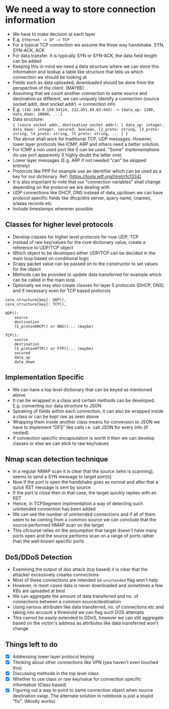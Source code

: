 # We need a way to store connection information
* We have to make decision at each layer
* E.g. `Ethernet -> IP -> TCP`
* For a typical TCP connection we assume the three way handshake. SYN, SYN-ACK, ACK
* For data transfer. It is typically SYN or SYN-ACK, the data field length can be added
* Keeping this in mind we need a data structure where we can store this information and lookup a table like structure that tells us which connection we should be looking at
* Fields such as data uploaded, downloaded should be done from the perspective of the client. (MAYBE)
* Assuming that we count another connection to same source and destination as different, we can uniquely identify a connection (source socket addr, dest socket addr) -> connection info
* E.g. `(192.168.0.150:54124, 212.451.89.62:443) -> {data_up: 1200, data_down: 10000, ...}`
* Data structure:\
`
{
    (souce socket addr, destination socket addr): {
        data_up: integer,
        data_down: integer,
        secured: boolean,
        l2_proto: string,
        l3_proto: string,
        l4_proto: string,
        l5_proto: string,
        ...
    }
}
`
* The above shall work for traditional TCP, UDP messages. However, lower layer protocols like ICMP, ARP and others need a better solution.
* For ICMP a non used port like 0 can be used. "Some" implementations do use port apparently (I highly doubt the latter one)
* Lower layer messages (E.g. ARP if not needed "can" be skipped entirely)
* Protocols like PPP for example use an identifier which can be used as a key for our dictionary. Ref: [https://tools.ietf.org/html/rfc1334]
* It is also important to note that our "connection variables" shall change depending on the protocol we are dealing with
* UDP connections like DHCP, DNS instead of data_up/down we can have protocol specific fields like dhcp/dns server, query name, cnames, a/aaaa records etc
* Include timestamps wherever possible

## Classes for higher level protocols
* Develop classes for higher level protocols for now UDP, TCP
* Instead of raw key/values for the core dictionary value, create a reference to UDP/TCP object
* Which object to be developed either UDP/TCP can be decided in the main loop based on conditional logic
* Scapy packet value can be passed on to the constructor to set values for the object
* Methods can be provided to update data transferred for example which can be called in the main loop
* Optionally we may also create classes for layer 5 protocols (DHCP, DNS) and if necessary even for TCP based protocols
```
core_structure[key]: UDP(),
core_structure[key]: TCP(),

UDP():
	source
	destination
	l5_proto=DHCP() or DNS()... (maybe)

TCP():
	source 
	destination
	l5_proto=HTTP() or FTP()... (maybe)
	secured
	data_up
	data_down
```

## Implementation Specific
* We can have a top level dictionary that can be keyed as mentioned above
* It can be wrapped in a class and certain methods can be developed. E.g. converting our data structure to JSON
* Speaking of fields within each connection, it can also be wrapped inside a class or can be kept raw as seen above
* Wrapping them inside another class means for conversion to JSON we have to implement "DFS" like calls i.e. call JSON for every info (if nested)
* If connection specific encapsulation is worth it then we can develop classes or else we can stick to raw key/values

## Nmap scan detection technique
* In a regular NMAP scan it is clear that the source (who is scanning), seems to send a SYN message to target port(s)
* Now if the port is open the handshake goes as normal and after that a quick RST message is sent by source
* If the port is close then in that case, the target quickly replies with an RST
* Hence, in TCPSegment implmentation a way of detecting such unintended connection has been added
* We can see the number of unintended connections and if all of them seem to be coming from a common source we can conclude that the source performed NMAP scan on the target
* This ofcourse relies on the assumption that target doesn't have many ports open and the source performs scan on a range of ports rather than the well known specific ports

## DoS/DDoS Detection
* Examining the output of dos attack (tcp based) it is clear that the attacker excessively creates connections
* Most of these connections are intended so `unintended` flag won't help
* However, in most cases data is never downloaded and sometimes a few KBs are uploaded at best
* We can aggregate the amount of data transferred and no. of connections between a common source/destination
* Using various attributes like data transferred, no. of connections etc and taking into account a threshold we can flag such DOS attempts
* This cannot be easily extended to DDoS, however we can still aggregate based on the victim's address as attributes like data transferred won't change

## Things left to do
- [x] Addressing lower layer protocol keying
- [x] Thinking about other connections like VPN (yea haven't even touched this)
- [x] Discussing methods in the top level class
- [x] Whether to use class or raw key/value for connection specific information (Class based)
- [x] Figuring out a way to point to same connection object when source destination swap. The alternate solution in notebook is just a stupid "fix". (Mostly works)
